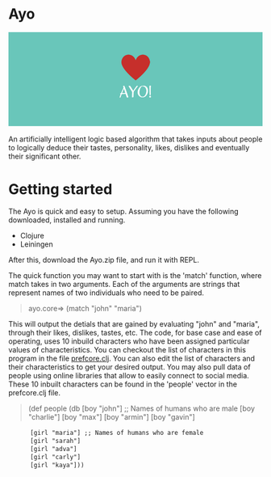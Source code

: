 # Ayo

![alt tag](https://raw.githubusercontent.com/nddave/Ayo/master/Ayo!.png)

An artificially intelligent logic based algorithm that takes inputs about people to logically deduce their tastes, personality, likes, dislikes and eventually their significant other.

# Getting started

The Ayo is quick and easy to setup. Assuming you have the following downloaded, installed and running.

* Clojure
* Leiningen

After this, download the Ayo.zip file, and run it with REPL.

The quick function you may want to start with is the 'match' function, where match takes in two arguments. Each of the arguments are strings that represent names of two individuals who need to be paired. 

> ayo.core=> (match "john" "maria")

This will output the detials that are gained by evaluating "john" and "maria", through their likes, dislikes, tastes, etc. The code, for base case and ease of operating, uses 10 inbuild characters who have been assigned particular values of characteristics. You can checkout the list of characters in this program in the file [prefcore.clj](https://github.com/nddave). You can also edit the list of characters and their characteristics to get your desired output. You may also pull data of people using online libraries that allow to easily connect to social media. These 10 inbuilt characters can be found in the 'people' vector in the prefcore.clj file.

> (def people
	  (db [boy "john"] ;; Names of humans who are male
		  [boy "charlie"]
		  [boy "max"]
		  [boy "armin"]
		  [boy "gavin"]

		  [girl "maria"] ;; Names of humans who are female
		  [girl "sarah"]
		  [girl "adva"]
		  [girl "carly"]
		  [girl "kaya"]))
